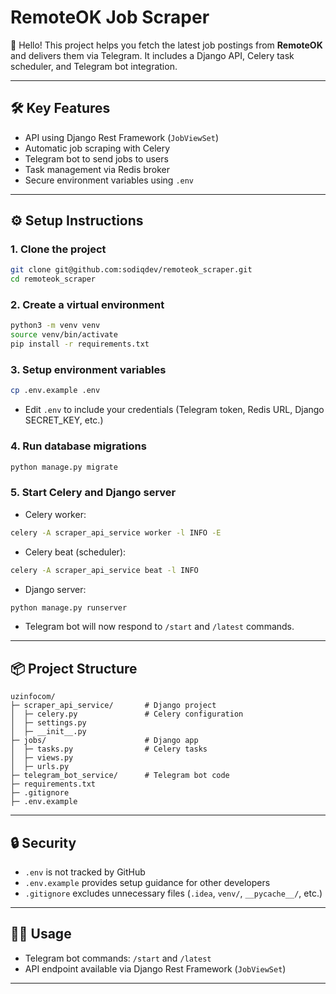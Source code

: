 # RemoteOK Job Scraper

👋 Hello! This project helps you fetch the latest job postings from **RemoteOK** and delivers them via Telegram. It includes a Django API, Celery task scheduler, and Telegram bot integration.

---

## 🛠️ Key Features

* API using Django Rest Framework (`JobViewSet`)
* Automatic job scraping with Celery
* Telegram bot to send jobs to users
* Task management via Redis broker
* Secure environment variables using `.env`

---

## ⚙️ Setup Instructions

### 1. Clone the project

```bash
git clone git@github.com:sodiqdev/remoteok_scraper.git
cd remoteok_scraper
```

### 2. Create a virtual environment

```bash
python3 -m venv venv
source venv/bin/activate
pip install -r requirements.txt
```

### 3. Setup environment variables

```bash
cp .env.example .env
```

* Edit `.env` to include your credentials (Telegram token, Redis URL, Django SECRET\_KEY, etc.)

### 4. Run database migrations

```bash
python manage.py migrate
```

### 5. Start Celery and Django server

* Celery worker:

```bash
celery -A scraper_api_service worker -l INFO -E
```

* Celery beat (scheduler):

```bash
celery -A scraper_api_service beat -l INFO
```

* Django server:

```bash
python manage.py runserver
```

* Telegram bot will now respond to `/start` and `/latest` commands.

---

## 📦 Project Structure

```
uzinfocom/
├─ scraper_api_service/       # Django project
│  ├─ celery.py               # Celery configuration
│  ├─ settings.py
│  ├─ __init__.py
├─ jobs/                      # Django app
│  ├─ tasks.py                # Celery tasks
│  ├─ views.py
│  ├─ urls.py
├─ telegram_bot_service/      # Telegram bot code
├─ requirements.txt
├─ .gitignore
├─ .env.example
```

---

## 🔒 Security

* `.env` is not tracked by GitHub
* `.env.example` provides setup guidance for other developers
* `.gitignore` excludes unnecessary files (`.idea`, `venv/`, `__pycache__/`, etc.)

---

## 👨‍💻 Usage

* Telegram bot commands: `/start` and `/latest`
* API endpoint available via Django Rest Framework (`JobViewSet`)

---
